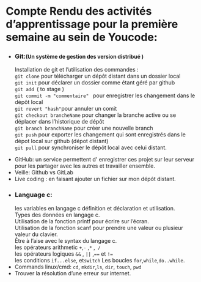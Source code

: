 <h1>Compte Rendu des activités d’apprentissage pour la première semaine au sein de Youcode:</h1>
<ul>
<li>
    <h3>Git:<small>(Un système de gestion des version distribué )</small></h3>    
    <p>Installation de git et l’utilisation des commandes :</br>
		<code>git clone</code> pour télécharger un dépôt distant dans un dossier local</br>
		<code>git init</code> pour déclarer un dossier comme étant géré par github</br>
		<code>git add </code>( to stage )</br>
		<code>git commit -m "commentaire" </code> pour enregistrer les changement dans le dépôt local</br>
		<code>git revert "hash"</code>pour annuler un comit</br>
		<code>git checkout brancheName</code> pour changer la branche active ou se déplacer dans l’historique de dépôt</br>
		<code>git branch branchName</code> pour créer une nouvelle branch</br>
		<code>git push</code> pour exporter les changement qui sont enregistrés dans le dépot local sur github (dépot distant)</br> 
		<code>git pull</code>  pour synchroniser le dépôt local avec celui distant.</br>
	</p>
  </li>
  <li>
    GitHub: un service permettent d' enregistrer ces projet sur leur serveur pour les partager avec les autres et travailler ensemble. 
  </li>
   <li>
Veille: Github vs GitLab
  </li>
  <li>
Live coding : en faisant ajouter un fichier sur mon dépôt distant.
  </li>
  <li>
	<h3>Language c:</h3>
	les variables en langage c  définition et déclaration et utilisation.</br>
	Types des données en langage c.</br>
	Utilisation de la fonction printf pour écrire sur l’écran.</br>
	Utilisation de la fonction scanf pour prendre une valeur ou plusieur valeur du clavier.</br>
	Être à l’aise avec le syntax du langage c.</br>
	les opérateurs arithmetic <code>+</code>,<code>-</code> ,<code>*</code> ,<code> /</code></br>
	les opérateurs logiques <code>&&</code> , <code>||</code> ,<code>==</code>  et <code>!=</code></br>
	les conditions <code>if...else</code>, et<code>switch</code>
	Les boucles <code>for</code>,<code>while</code>,<code>do..while</code>.</br>
  </li>
  <li>
Commands linux/cmd: <code>cd</code>, <code>mkdir</code>,<code>ls</code>, <code>dir</code>, <code>touch</code>, <code>pwd</code>
  </li>
  <li>
Trouver la résolution d’une erreur sur internet.
  </li>
